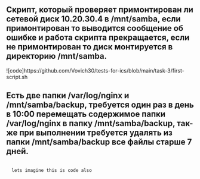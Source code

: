 <h2>Скрипт, который проверяет примонтирован ли сетевой диск 10.20.30.4 в  /mnt/samba, если примонтирован то выводится сообщение об ошибке и работа скрипта прекращается, если не примонтирован то диск монтируется в директорию /mnt/samba.
</h2>
![code]https://github.com/Vovich30/tests-for-ics/blob/main/task-3/first-script.sh
<h2>Есть две папки /var/log/nginx и /mnt/samba/backup, требуется один раз в день в 10:00 перемещать содержимое папки /var/log/nginx в папку /mnt/samba/backup, так-же при выполнении требуется удалять из папки /mnt/samba/backup все файлы старше 7 дней.
</h2>
<code>
  lets imagine this is code also
</code>
